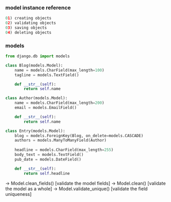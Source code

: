 ### model instance reference
```python
01) creating objects
02) validating objects
03) saving objects
04) deleting objects
```

### models
```python
from django.db import models

class Blog(models.Model):
    name = models.CharField(max_length=100)
    tagline = models.TextField()

    def __str__(self):
        return self.name

class Author(models.Model):
    name = models.CharField(max_length=200)
    email = models.EmailField()

    def __str__(self):
        return self.name

class Entry(models.Model):
    blog = models.ForeignKey(Blog, on_delete=models.CASCADE)
    authors = models.ManyToManyField(Author)
    
    headline = models.CharField(max_length=255)
    body_text = models.TextField()
    pub_date = models.DateField()

    def __str__(self):
        return self.headline
```

-> Model.clean_fields()     [validate the model fields]
-> Model.clean()            [validate the model as a whole]
-> Model.validate_unique()  [validate the field uniqueness]
